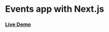 # Events app with Next.js

### [Live Demo](https://nextjs-events-app-mttf9fxyb-cllcnkrt.vercel.app/)
